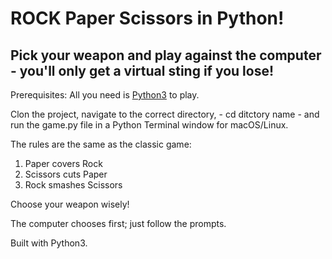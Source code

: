 # ROCK Paper Scissors in Python!

## Pick your weapon and play against the computer - you'll only get a virtual sting if you lose!

Prerequisites: All you need is [Python3](file:///D:/Luan_Q_PythonHW/index.html) to play.

Clon the project, navigate to the correct directory, - cd ditctory name - and run the game.py file in a Python Terminal window for macOS/Linux.

The rules are the same as the classic game:
1. Paper covers Rock
2. Scissors cuts Paper
3. Rock smashes Scissors

Choose your weapon wisely!

The computer chooses first; just follow the prompts.

Built with Python3.
